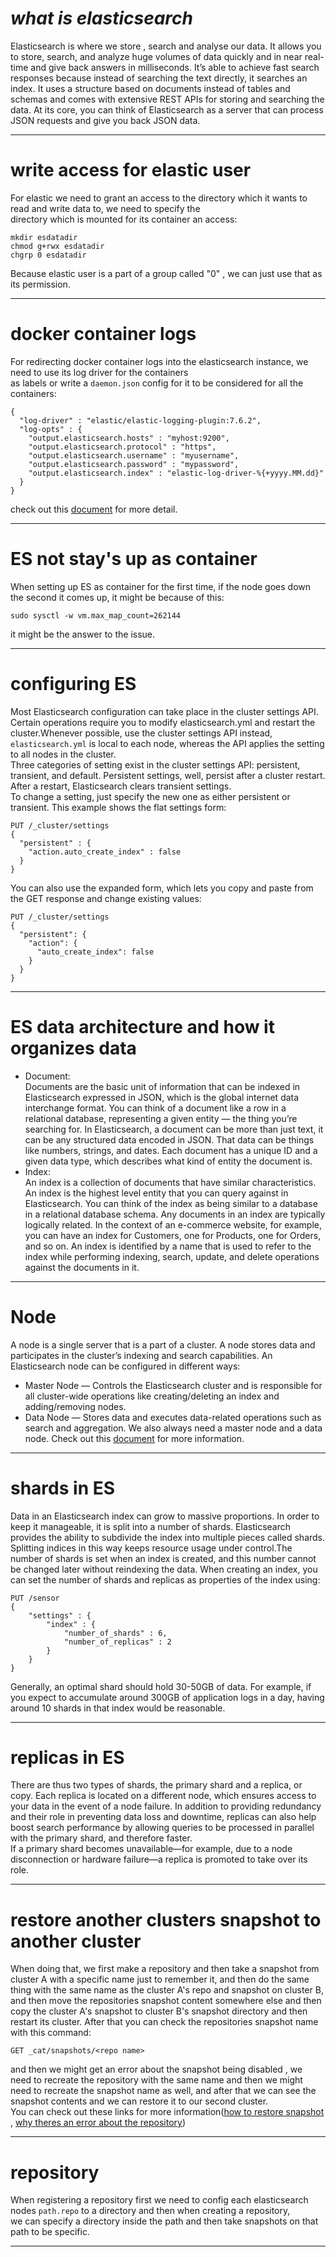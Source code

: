# *what is elasticsearch*
Elasticsearch is where we store , search and analyse our data. It allows you to store, search, and analyze huge volumes of data quickly and in near real-time and give back answers in milliseconds. It’s able to achieve fast search responses because instead of searching the text directly, it searches an index. It uses a structure based on documents instead of tables and schemas and comes with extensive REST APIs for storing and searching the data. At its core, you can think of Elasticsearch as a server that can process JSON requests and give you back JSON data.

---
# write access for elastic user
For elastic we need to grant an access to the directory which it wants to read and write data to, we need to specify the  
directory which is mounted for its container an access:  
```
mkdir esdatadir
chmod g+rwx esdatadir
chgrp 0 esdatadir
```
Because elastic user is a part of a group called "0" , we can just use that as its permission.  

---
# docker container logs
For redirecting docker container logs into the elasticsearch instance, we need to use its log driver for the containers  
as labels or write a `daemon.json` config for it to be considered for all the containers:  
```
{
  "log-driver" : "elastic/elastic-logging-plugin:7.6.2",
  "log-opts" : {
    "output.elasticsearch.hosts" : "myhost:9200",
    "output.elasticsearch.protocol" : "https",
    "output.elasticsearch.username" : "myusername",
    "output.elasticsearch.password" : "mypassword",
    "output.elasticsearch.index" : "elastic-log-driver-%{+yyyy.MM.dd}"
  }
}
```
check out this [document](https://www.elastic.co/guide/en/beats/loggingplugin/7.6/log-driver-usage-examples.html) for more detail.  

---
# ES not stay's up as container
When setting up ES as container for the first time, if the node goes down the second it comes up, it might be because of this:  
```
sudo sysctl -w vm.max_map_count=262144
```
it might be the answer to the issue.  

---
# configuring ES
Most Elasticsearch configuration can take place in the cluster settings API. Certain operations require you to modify elasticsearch.yml and restart the cluster.Whenever possible, use the cluster settings API instead, `elasticsearch.yml` is local to each node, whereas the API applies the setting to all nodes in the cluster.  
Three categories of setting exist in the cluster settings API: persistent, transient, and default. Persistent settings, well, persist after a cluster restart. After a restart, Elasticsearch clears transient settings.  
To change a setting, just specify the new one as either persistent or transient. This example shows the flat settings form:  
```
PUT /_cluster/settings
{
  "persistent" : {
    "action.auto_create_index" : false
  }
}
```
You can also use the expanded form, which lets you copy and paste from the GET response and change existing values:  
```
PUT /_cluster/settings
{
  "persistent": {
    "action": {
      "auto_create_index": false
    }
  }
}
```
---
# ES data architecture and how it organizes data
* Document:  
Documents are the basic unit of information that can be indexed in Elasticsearch expressed in JSON, which is the global internet data interchange format. You can think of a document like a row in a relational database, representing a given entity — the thing you’re searching for. In Elasticsearch, a document can be more than just text, it can be any structured data encoded in JSON. That data can be things like numbers, strings, and dates. Each document has a unique ID and a given data type, which describes what kind of entity the document is.  
* Index:  
An index is a collection of documents that have similar characteristics. An index is the highest level entity that you can query against in Elasticsearch. You can think of the index as being similar to a database in a relational database schema. Any documents in an index are typically logically related. In the context of an e-commerce website, for example, you can have an index for Customers, one for Products, one for Orders, and so on. An index is identified by a name that is used to refer to the index while performing indexing, search, update, and delete operations against the documents in it.  

---
# Node
A node is a single server that is a part of a cluster. A node stores data and participates in the cluster’s indexing and search capabilities. An Elasticsearch node can be configured in different ways:  
* Master Node — Controls the Elasticsearch cluster and is responsible for all cluster-wide operations like creating/deleting an index and adding/removing nodes.
* Data Node — Stores data and executes data-related operations such as search and aggregation.
We also always need a master node and a data node. Check out this [document](https://www.elastic.co/guide/en/elasticsearch/reference/8.5/modules-node.html) for more information.  

---
# shards in ES
Data in an Elasticsearch index can grow to massive proportions. In order to keep it manageable, it is split into a number of shards. Elasticsearch provides the ability to subdivide the index into multiple pieces called shards. Splitting indices in this way keeps resource usage under control.The number of shards is set when an index is created, and this number cannot be changed later without reindexing the data. When creating an index, you can set the number of shards and replicas as properties of the index using:  
```
PUT /sensor
{
    "settings" : {
        "index" : {
            "number_of_shards" : 6,
            "number_of_replicas" : 2
        }
    }
}
```
Generally, an optimal shard should hold 30-50GB of data. For example, if you expect to accumulate around 300GB of application logs in a day, having around 10 shards in that index would be reasonable.  

---
# replicas in ES
There are thus two types of shards, the primary shard and a replica, or copy. Each replica is located on a different node, which ensures access to your data in the event of a node failure. In addition to providing redundancy and their role in preventing data loss and downtime, replicas can also help boost search performance by allowing queries to be processed in parallel with the primary shard, and therefore faster.  
If a primary shard becomes unavailable—for example, due to a node disconnection or hardware failure—a replica is promoted to take over its role.  

---
# restore another clusters snapshot to another cluster
When doing that, we first make a repository and then take a snapshot from cluster A with a specific name just to remember it, and then do the same thing with the same name as the cluster A's repo and snapshot on cluster B, and then move the repositories snapshot content somewhere else and then copy the cluster A's snapshot to cluster B's snapshot directory and then restart its cluster. After that you can check the repositories snapshot name with this command:  
```
GET _cat/snapshots/<repo name>
```
and then we might get an error about the snapshot being disabled , we need to recreate the repository with the same name and then we might need to recreate the snapshot name as well, and after that we can see the snapshot contents and we can restore it to our second cluster.  
You can check out these links for more information([how to restore snapshot](https://kifarunix.com/restore-elasticsearch-snapshot-to-another-cluster/) , [why theres an error about the repository](https://www.elastic.co/guide/en/elasticsearch/reference/8.5/add-repository.html))

---
# repository
When registering a repository first we need to config each elasticsearch nodes `path.repo` to a directory and then when creating a repository,  
we can specify a directory inside the path and then take snapshots on that path to be specific.  

---
